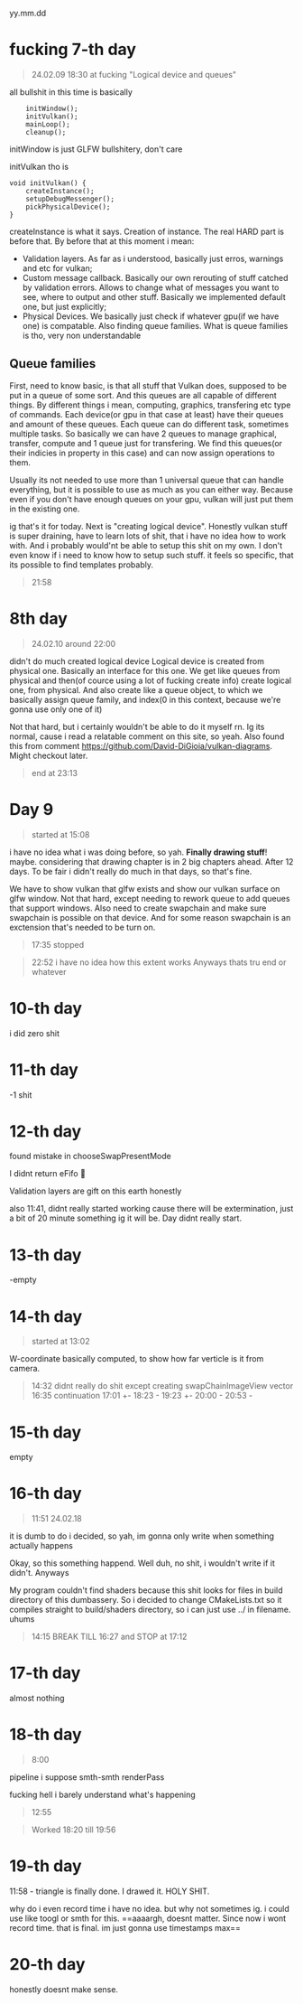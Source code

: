 yy.mm.dd
# fucking 7-th day
> 24.02.09 18:30
at fucking "Logical device and queues"

all bullshit in this time is basically 

        initWindow();
        initVulkan();
        mainLoop();
        cleanup();

initWindow is just GLFW bullshitery, don't care

initVulkan tho is

    void initVulkan() { 
        createInstance();
        setupDebugMessenger();
        pickPhysicalDevice();
    }

createInstance is what it says. Creation of instance.
The real HARD part is before that. By before that at this moment i mean:
 - Validation layers. As far as i understood, basically just erros, warnings and etc for vulkan;
 - Custom message callback. Basically our own rerouting of stuff catched by validation errors. Allows to change what of messages you want to see, where to output and other stuff. Basically we implemented default one, but just explicitly;
 - Physical Devices. We basically just check if whatever gpu(if we have one) is compatable. Also finding queue families. What is queue families is tho, very non understandable

 ## Queue families
 First, need to know basic, is that all stuff that Vulkan does, supposed to be put in a queue of some sort. And this queues are all capable of different things.
 By different things i mean, computing, graphics, transfering etc type of commands. Each device(or gpu in that case at least) have their queues and amount of these queues.
 Each queue can do different task, sometimes multiple tasks.
 So basically we can have 2 queues to manage graphical, transfer, compute and 1 queue just for transfering.
 We find this queues(or their indicies in property in this case) and can now assign operations to them.

 Usually its not needed to use more than 1 universal queue that can handle everything, but it is possible to use as much as you can either way. Because even if you don't have enough queues on your gpu, vulkan will just put them in the existing one.

 ig that's it for today. Next is "creating logical device".
 Honestly vulkan stuff is super draining, have to learn lots of shit, that i have no idea how to work with. And i probably would'nt be able to setup this shit on my own. I don't even know if i need to know how to setup such stuff. it feels so specific, that its possible to find templates probably.
 >21:58 

 # 8th day
 >24.02.10
 >around 22:00

 didn't do much
 created logical device
 Logical device is created from physical one. Basically an interface for this one. We get like queues from physical and then(of cource using a lot of fucking create info) create logical one, from physical.
 And also create like a queue object, to which we basically assign queue family, and index(0 in this context, because we're gonna use only one of it)

 Not that hard, but i certainly wouldn't be able to do it myself rn. Ig its normal, cause i read a relatable comment on this site, so yeah.
 Also found this from comment https://github.com/David-DiGioia/vulkan-diagrams. Might checkout later.
 >end at 23:13

 # Day 9
 > started at 15:08

i have no idea what i was doing before, so yah.
**Finally drawing stuff**! maybe. considering that drawing chapter is in 2 big chapters ahead. After 12 days. To be fair i didn't really do much in that days, so that's fine.

We have to show vulkan that glfw exists and show our vulkan surface on glfw window.
Not that hard, except needing to rework queue to add queues that support windows.
Also need to create swapchain and make sure swapchain is possible on that device. And for some reason swapchain is an exctension that's needed to be turn on.


>17:35 stopped

>22:52 i have no idea how this extent works Anyways thats tru end or whatever

# 10-th day
i did zero shit

# 11-th day
-1 shit

# 12-th day
found mistake in chooseSwapPresentMode

I didnt return eFifo :facepalm:

Validation layers are gift on this earth honestly

also 11:41, didnt really started working cause there will be extermination, just a bit of 20 minute something ig it will be. Day didnt really start.

# 13-th day
-empty

# 14-th day
>started at 13:02

W-coordinate basically computed, to show how far verticle is it from camera.

>14:32 didnt really do shit except creating swapChainImageView vector
>16:35 continuation
>17:01 +-
>18:23 -
>19:23 +-
>20:00 -
>20:53 -

# 15-th day
empty

# 16-th day
>11:51 24.02.18

it is dumb to do i decided, so yah, im gonna only write when something actually happens

Okay, so this something happend. Well duh, no shit, i wouldn't write if it didn't. Anyways

My program couldn't find shaders because this shit looks for files in build directory of this dumbassery. So i decided to change CMakeLists.txt so it compiles straight to build/shaders directory, so i can just use ../ in filename. uhums
>14:15 BREAK TILL 16:27 and STOP at 17:12

# 17-th day 
almost nothing

# 18-th day
> 8:00

pipeline i suppose
smth-smth renderPass

fucking hell i barely understand what's happening

> 12:55

> Worked 18:20 till 19:56

# 19-th day

11:58 - triangle is finally done. I drawed it. HOLY SHIT.

why do i even record time i have no idea. but why not sometimes ig. i could use like toogl or smth for this.
==aaaargh, doesnt matter. Since now i wont record time. that is final. im just gonna use timestamps max==

# 20-th day

honestly doesnt make sense.